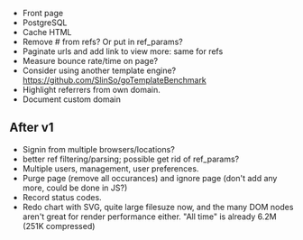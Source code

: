 - Front page
- PostgreSQL
- Cache HTML
- Remove # from refs? Or put in ref_params?
- Paginate urls and add link to view more: same for refs
- Measure bounce rate/time on page?
- Consider using another template engine?
  https://github.com/SlinSo/goTemplateBenchmark
- Highlight referrers from own domain.
- Document custom domain

After v1
--------

- Signin from multiple browsers/locations?
- better ref filtering/parsing; possible get rid of ref_params?
- Multiple users, management, user preferences.
- Purge page (remove all occurances) and ignore page (don't add any more, could
  be done in JS?)
- Record status codes.
- Redo chart with SVG, quite large filesuze now, and the many DOM nodes aren't
  great for render performance either.
  "All time" is already 6.2M (251K compressed)
